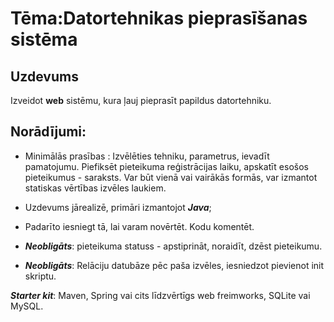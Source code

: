 # Tēma:Datortehnikas pieprasīšanas sistēma



## Uzdevums
Izveidot **web** sistēmu, kura ļauj pieprasīt papildus datortehniku.



## Norādījumi:

- Minimālās prasības : Izvēlēties tehniku, parametrus, ievadīt pamatojumu. Piefiksēt pieteikuma reģistrācijas laiku, apskatīt esošos pieteikumus - saraksts. Var būt  vienā vai vairākās formās, var izmantot statiskas vērtības izvēles laukiem.

- Uzdevums jārealizē, primāri izmantojot ***Java***;

- Padarīto iesniegt tā, lai varam novērtēt. Kodu komentēt.

- ***Neobligāts***: pieteikuma statuss - apstiprināt, noraidīt, dzēst pieteikumu.

- ***Neobligāts***: Relāciju datubāze pēc paša izvēles, iesniedzot pievienot init skriptu.

***Starter kit***: Maven, Spring vai cits līdzvērtīgs web freimworks, SQLite vai MySQL.


